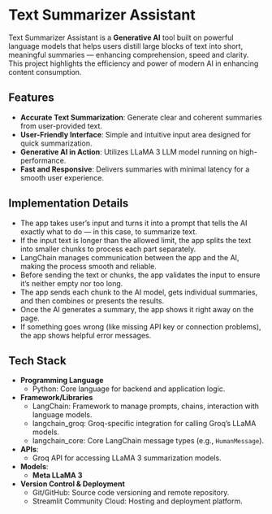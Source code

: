 # Text Summarizer Assistant

Text Summarizer Assistant is a **Generative AI** tool built on powerful language models that helps users distill large blocks of text into short, meaningful summaries — enhancing comprehension, speed and clarity. This project highlights the efficiency and power of modern AI in enhancing content consumption.

## Features
- **Accurate Text Summarization**: Generate clear and coherent summaries from user-provided text.
- **User-Friendly Interface**: Simple and intuitive input area designed for quick summarization.
- **Generative AI in Action**: Utilizes LLaMA 3 LLM model running on high-performance.
- **Fast and Responsive**: Delivers summaries with minimal latency for a smooth user experience.


## Implementation Details

- The app takes user’s input and turns it into a prompt that tells the AI exactly what to do — in this case, to summarize text.
- If the input text is longer than the allowed limit, the app splits the text into smaller chunks to process each part separately.
- LangChain manages communication between the app and the AI, making the process smooth and reliable.
- Before sending the text or chunks, the app validates the input to ensure it’s neither empty nor too long.
- The app sends each chunk to the AI model, gets individual summaries, and then combines or presents the results.
- Once the AI generates a summary, the app shows it right away on the page.
- If something goes wrong (like missing API key or connection problems), the app shows helpful error messages.


## Tech Stack
- **Programming Language**
  - Python: Core language for backend and application logic.
- **Framework/Libraries**
  - LangChain: Framework to manage prompts, chains, interaction with language models.
  - langchain_groq: Groq-specific integration for calling Groq’s LLaMA models.
  - langchain_core: Core LangChain message types (e.g., `HumanMessage`).
- **APIs**:
  - Groq API for accessing LLaMA 3 summarization models.
- **Models**:
  - **Meta LLaMA 3**
- **Version Control & Deployment**
  - Git/GitHub: Source code versioning and remote repository.
  - Streamlit Community Cloud: Hosting and deployment platform.
